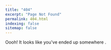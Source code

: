 ```yaml
---
title: "404"
excerpt: "Page Not Found"
permalink: 404.html
indexing: false
sitemap: false
---
```


Oooh! It looks like you've ended up somewhere .
